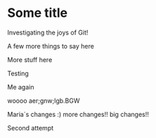 # Some title

Investigating the joys of Git!

A few more things to say here

More stuff here

Testing

Me again



woooo
aer;gnw;lgb.BGW

Maria´s changes :)
more changes!!
big changes!!

Second attempt
